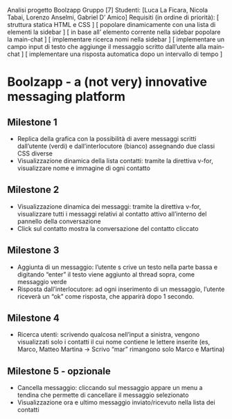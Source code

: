Analisi progetto Boolzapp
Gruppo [7]
Studenti:
		[Luca La Ficara, Nicola Tabai, Lorenzo Anselmi, Gabriel D’ Amico]
Requisiti (in ordine di priorità):
		[ struttura statica HTML e CSS ]
		[ popolare dinamicamente con una lista di elementi la sidebar ]
		[ in base all’ elemento corrente nella sidebar popolare la main-chat ]
		[ implementare ricerca nomi nella sidebar ]
		[ implementare un campo input di testo che aggiunge il messaggio scritto dall’utente alla main-chat ]
		[ implementare una risposta automatica dopo un intervallo di tempo ]
# Boolzapp - a (not very) innovative messaging platform

## Milestone 1
- Replica della grafica con la possibilità di avere messaggi scritti dall’utente (verdi) e dall’interlocutore (bianco) assegnando due classi CSS diverse
- Visualizzazione dinamica della lista contatti: tramite la direttiva v-for, visualizzare nome e immagine di ogni contatto

## Milestone 2
- Visualizzazione dinamica dei messaggi: tramite la direttiva v-for, visualizzare tutti i messaggi relativi al contatto attivo all’interno del pannello della conversazione
- Click sul contatto mostra la conversazione del contatto cliccato

## Milestone 3
- Aggiunta di un messaggio: l’utente s
crive un testo nella parte bassa e digitando “enter” il testo viene aggiunto al thread sopra, come messaggio verde
- Risposta dall’interlocutore: ad ogni inserimento di un messaggio, l’utente riceverà un “ok” come risposta, che apparirà dopo 1 secondo.

## Milestone 4
- Ricerca utenti: scrivendo qualcosa nell’input a sinistra, vengono visualizzati solo i contatti il cui nome contiene le lettere inserite (es, Marco, Matteo Martina -> Scrivo “mar” rimangono solo Marco e Martina)

## Milestone 5 - opzionale
- Cancella messaggio: cliccando sul messaggio appare un menu a tendina che permette di cancellare il messaggio selezionato
- Visualizzazione ora e ultimo messaggio inviato/ricevuto nella lista dei contatti
